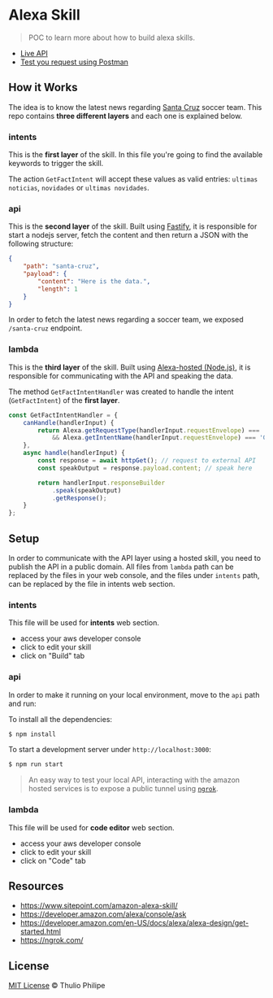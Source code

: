 # Alexa Skill

> POC to learn more about how to build alexa skills.

- [Live API]()
- [Test you request using Postman](https://documenter.getpostman.com/view/64448/TzzGJEJH)

## How it Works

The idea is to know the latest news regarding [Santa Cruz](http://www.santacruzpe.com.br/) soccer team. This repo contains **three different layers** and each one is explained below.

### intents

This is the **first layer** of the skill. In this file you're going to find the available keywords to trigger the skill.

The action `GetFactIntent` will accept these values as valid entries: `ultimas noticias`, `novidades` or `ultimas novidades`.

### api

This is the **second layer** of the skill. Built using [Fastify](https://www.fastify.io/), it is responsible for start a nodejs server, fetch the content and then return a JSON with the following structure:

```json
{
	"path": "santa-cruz",
	"payload": {
		"content": "Here is the data.",
		"length": 1
	}
}
```

In order to fetch the latest news regarding a soccer team, we exposed `/santa-cruz` endpoint.

### lambda

This is the **third layer** of the skill. Built using [Alexa-hosted (Node.js)](https://developer.amazon.com/en-US/docs/alexa/hosted-skills/build-a-skill-end-to-end-using-an-alexa-hosted-skill.html), it is responsible for communicating with the API and speaking the data.

The method `GetFactIntentHandler` was created to handle the intent (`GetFactIntent`) of the **first layer**.

```js
const GetFactIntentHandler = {
    canHandle(handlerInput) {
        return Alexa.getRequestType(handlerInput.requestEnvelope) === 'IntentRequest'
            && Alexa.getIntentName(handlerInput.requestEnvelope) === 'GetFactIntent';
    },
    async handle(handlerInput) {        
        const response = await httpGet(); // request to external API
        const speakOutput = response.payload.content; // speak here

        return handlerInput.responseBuilder
            .speak(speakOutput)
            .getResponse();
    }
};
```

## Setup

In order to communicate with the API layer using a hosted skill, you need to publish the API in a public domain. All files from `lambda` path can be replaced by the files in your web console, and the files under `intents` path, can be replaced by the file in intents web section. 

### intents

This file will be used for **intents** web section.

- access your aws developer console
- click to edit your skill
- click on "Build" tab

### api

In order to make it running on your local environment, move to the `api` path and run:

To install all the dependencies:

```sh
$ npm install
```

To start a development server under `http://localhost:3000`:

```sh
$ npm run start
```

> An easy way to test your local API, interacting with the amazon hosted services is to expose a public tunnel using [`ngrok`](https://ngrok.com/).

### lambda

This file will be used for **code editor** web section.

- access your aws developer console
- click to edit your skill
- click on "Code" tab

## Resources

- https://www.sitepoint.com/amazon-alexa-skill/
- https://developer.amazon.com/alexa/console/ask
- https://developer.amazon.com/en-US/docs/alexa/alexa-design/get-started.html
- https://ngrok.com/

## License
[MIT License](https://thulioph.mit-license.org/) © Thulio Philipe